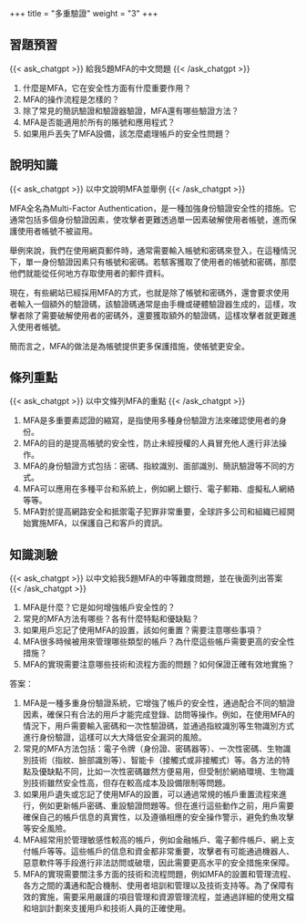 +++
title = "多重驗證"
weight = "3"
+++
## 習題預習
{{< ask_chatgpt >}}
給我5題MFA的中文問題
{{< /ask_chatgpt >}}

1. 什麼是MFA，它在安全性方面有什麼重要作用？
2. MFA的操作流程是怎樣的？
3. 除了常見的簡訊驗證和驗證器驗證，MFA還有哪些驗證方法？
4. MFA是否能適用於所有的賬號和應用程式？
5. 如果用戶丟失了MFA設備，該怎麼處理帳戶的安全性問題？   

## 說明知識
{{< ask_chatgpt >}}
以中文說明MFA並舉例
{{< /ask_chatgpt >}}

MFA全名為Multi-Factor Authentication，是一種加強身份驗證安全性的措施。它通常包括多個身份驗證因素，使攻擊者更難透過單一因素破解使用者帳號，進而保護使用者帳號不被盜用。

舉例來說，我們在使用網頁郵件時，通常需要輸入帳號和密碼來登入，在這種情況下，單一身份驗證因素只有帳號和密碼。若駭客獲取了使用者的帳號和密碼，那麼他們就能從任何地方存取使用者的郵件資料。

現在，有些網站已經採用MFA的方式，也就是除了帳號和密碼外，還會要求使用者輸入一個額外的驗證碼，該驗證碼通常是由手機或硬體驗證器生成的，這樣，攻擊者除了需要破解使用者的密碼外，還要獲取額外的驗證碼，這樣攻擊者就更難進入使用者帳號。

簡而言之，MFA的做法是為帳號提供更多保護措施，使帳號更安全。   

## 條列重點
{{< ask_chatgpt >}}
以中文條列MFA的重點
{{< /ask_chatgpt >}}

1. MFA是多重要素認證的縮寫，是指使用多種身份驗證方法來確認使用者的身份。
2. MFA的目的是提高帳號的安全性，防止未經授權的人員冒充他人進行非法操作。
3. MFA的身份驗證方式包括：密碼、指紋識別、面部識別、簡訊驗證等不同的方式。
4. MFA可以應用在多種平台和系統上，例如網上銀行、電子郵箱、虛擬私人網絡等等。
5. MFA對於提高網路安全和抵禦電子犯罪非常重要，全球許多公司和組織已經開始實施MFA，以保護自己和客戶的資訊。   

## 知識測驗
{{< ask_chatgpt >}}
以中文給我5題MFA的中等難度問題，並在後面列出答案
{{< /ask_chatgpt >}}

1. MFA是什麼？它是如何增強帳戶安全性的？
2. 常見的MFA方法有哪些？各有什麼特點和優缺點？
3. 如果用戶忘記了使用MFA的設置，該如何重置？需要注意哪些事項？
4. MFA很多時候被用來管理哪些類型的帳戶？為什麼這些帳戶需要更高的安全性措施？
5. MFA的實現需要注意哪些技術和流程方面的問題？如何保證正確有效地實施？

答案：
1. MFA是一種多重身份驗證系統，它增強了帳戶的安全性，通過配合不同的驗證因素，確保只有合法的用戶才能完成登錄、訪問等操作。例如，在使用MFA的情況下，用戶需要輸入密碼和一次性驗證碼，並通過指紋識別等生物識別方式進行身份驗證，這樣可以大大降低安全漏洞的風險。
2. 常見的MFA方法包括：電子令牌（身份證、密碼器等）、一次性密碼、生物識別技術（指紋、臉部識別等）、智能卡（接觸式或非接觸式）等。各方法的特點及優缺點不同，比如一次性密碼雖然方便易用，但受制於網絡環境、生物識別技術雖然安全性高，但存在較高成本及設備限制等問題。
3. 如果用戶遺失或忘記了使用MFA的設置，可以通過常規的帳戶重置流程來進行，例如更新帳戶密碼、重設驗證問題等。但在進行這些動作之前，用戶需要確保自己的帳戶信息的真實性，以及遵循相應的安全操作警示，避免釣魚攻擊等安全風險。
4. MFA經常用於管理敏感性較高的帳戶，例如金融帳戶、電子郵件帳戶、網上支付帳戶等等。這些帳戶的信息和資金都非常重要，攻擊者有可能通過機器人、惡意軟件等手段進行非法訪問或破壞，因此需要更高水平的安全措施來保障。
5. MFA的實現需要關注多方面的技術和流程問題，例如MFA的設置和管理流程、各方之間的溝通和配合機制、使用者培訓和管理以及技術支持等。為了保障有效的實施，需要采用嚴謹的項目管理和資源管理流程，並通過詳細的使用文檔和培訓計劃來支援用戶和技術人員的正確使用。   

